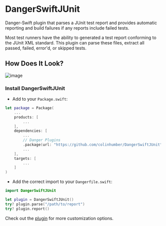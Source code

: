 # DangerSwiftJUnit

Danger-Swift plugin that parses a JUnit test report and provides automatic reporting and build failures if any reports include failed tests.

Most test runners have the ability to generated a test report conforming to the JUnit XML standard. This plugin can parse these files, extract all passed, failed, error'd, or skipped tests.

## How Does It Look?

![image](https://user-images.githubusercontent.com/104855/152434861-afb44e06-6913-4378-9e3b-66b700fd3340.png)

### Install DangerSwiftJUnit
- Add to your `Package.swift`:

```swift
let package = Package(
    ...
    products: [
        ...
    ],
    dependencies: [
        ...
        // Danger Plugins
        .package(url: "https://github.com/colinhumber/DangerSwiftJUnit", from: "1.0.0") // dev
        ...
    ],
    targets: [
        ...
    ]
)
```

- Add the correct import to your `Dangerfile.swift`:
```swift
import DangerSwiftJUnit

let plugin = DangerSwiftJUnit()
try? plugin.parse("/path/to/report")
try? plugin.report()
```

Check out the [plugin](https://github.com/colinhumber/DangerSwiftJUnit/blob/main/Sources/DangerSwiftJUnit/DangerSwiftJUnit.swift) for more customization options.
